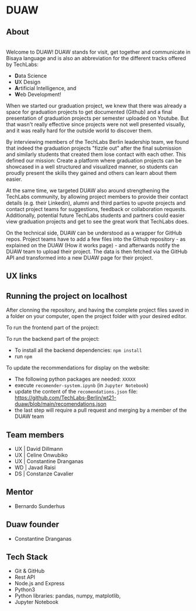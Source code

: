 # DUAW

## About
\
Welcome to DUAW! DUAW stands for visit, get together and communicate in Bisaya language and is also an abbreviation for the different tracks offered by TechLabs: 
* **D**ata Science
* **U**X Design
* **A**rtificial Intelligence, and 
* **W**eb Development! 

When we started our graduation project, we knew that there was already a space for graduation projects to get documented (Github) and a final presentation of graduation projects per semester uploaded on Youtube. But that wasn't really effective since projects were not well presented visually, and it was really hard for the outside world to discover them. 

By interviewing members of the TechLabs Berlin leadership team, we found that indeed the graduation projects "fizzle out" after the final submission and similarly students that created them lose contact with each other. This defined our mission: Create a platform where graduation projects can be showcased in a well structured and visualized manner, so students can proudly present the skills they gained and others can learn about them easier.

At the same time, we targeted DUAW also around strengthening the TechLabs community, by allowing project members to provide their contact details (e.g. their Linkedin), alumni and third parties to upvote projects and contact project teams for suggestions, feedback or collaboration requests. Additionally, potential future TechLabs students and partners could easier view graduation projects and get to see the great work that TechLabs does.

On the technical side, DUAW can be understood as a wrapper for GitHub repos. Project teams have to add a few files into the Github repository - as explained on the DUAW (How it works page) - and afterwards notify the DUAW team to upload their project. The data is then fetched via the GitHub API and transformed into a new DUAW page for their project.

## UX links

## Running the project on localhost

After clonning the repository, and having the complete project files saved in a folder on your computer, open the project folder with your desired editor.

To run the frontend part of the project:


To run the backend part of the project:
- To install all the backend dependencies: `npm install`
- run `npm`

To update the recommendations for display on the website:
- The following python packages are needed: `XXXXX`
- execute `recomender-system.ipynb` (in `Jupyter Notebook`)
- update the content of the `recomendations.json` file:  https://github.com/TechLabs-Berlin/wt21-duaw/blob/main/recomendations.json
- the last step will require a pull request and merging by a member of the DUAW team

## Team members

- UX | David Dillmann
- UX | Celine Onwubiko
- UX | Constantine Dranganas
- WD | Javad Raisi
- DS | Constanze Cavalier

## Mentor
- Bernardo Sunderhus

## Duaw founder
- Constantine Dranganas

## Tech Stack
- Git & GitHub
- Rest API
- Node.js and Express
- Python3
- Python libraries: pandas, numpy, matplotlib, 
- Jupyter Notebook
